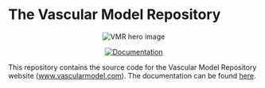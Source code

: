 # The Vascular Model Repository
<div align="center">
<img src="https://github.com/SimVascular/vascularmodel/blob/main/img/hero_img_low.jpg" alt="VMR hero image">

[![Documentation](https://github.com/SimVascular/vascularmodel/actions/workflows/documentation.yml/badge.svg)](https://github.com/SimVascular/vascularmodel/actions)
</div>

This repository contains the source code for the Vascular Model Repository website (www.vascularmodel.com). The documentation can be found [here](https://simvascular.github.io/vascularmodel/index.html).